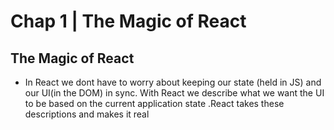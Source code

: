 # Chap 1 | The Magic of React 

## The Magic of React

- In React we dont have to worry about keeping our state (held in JS) and our UI(in the DOM) in sync. With React we describe what we want the UI to be based on the current application state .React takes these descriptions and makes it real

